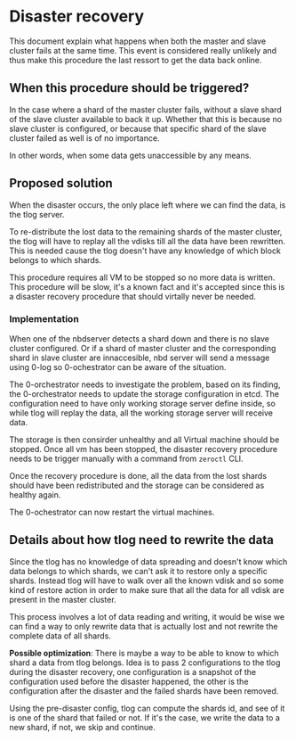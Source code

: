 # Disaster recovery

This document explain what happens when both the master and slave cluster fails at the same time.
This event is considered really unlikely and thus make this procedure the last ressort to get the data back online.

## When this procedure should be triggered?
In the case where a shard of the master cluster fails, without a slave shard of the slave cluster available to back it up. Whether that this is because no slave cluster is configured, or because that specific shard of the slave cluster failed as well is of no importance.

In other words, when some data gets unaccessible by any means.

## Proposed solution
When the disaster occurs, the only place left where we can find the data, is the tlog server.

To re-distribute the lost data to the remaining shards of the master cluster, the tlog will have to replay all the vdisks till all the data have been rewritten.
This is needed cause the tlog doesn't have any knowledge of which block belongs to which shards.

This procedure requires all VM to be stopped so no more data is written.
This procedure will be slow, it's a known fact and it's accepted since this is a disaster recovery procedure that should virtally never be needed.

### Implementation
When one of the nbdserver detects a shard down and there is no slave cluster configured. Or if a shard of master cluster and the corresponding shard in slave cluster are innaccesible, nbd server will send a message using 0-log so 0-ochestrator can be aware of the situation.

The 0-orchestrator needs to investigate the problem, based on its finding, the 0-orchestrator needs to update the storage configuration in etcd.
The configuration need to have only working storage server define inside, so while tlog will replay the data, all the working storage server will receive data.

The storage is then consirder unhealthy and all Virtual machine should be stopped.
Once all vm has been stopped, the disaster recovery procedure needs to be trigger manually with a command from `zeroctl` CLI.

Once the recovery procedure is done, all the data from the lost shards should have been redistributed and the storage can be considered as healthy again.

The 0-ochestrator can now restart the virtual machines.

## Details about how tlog need to rewrite the data
Since the tlog has no knowledge of data spreading and doesn't know which data belongs to which shards, we can't ask it to restore only a specific shards. Instead tlog will have to walk over all the known vdisk and so some kind of restore action in order to make sure that all the data for all vdisk are present in the master cluster.

This process involves a lot of data reading and writing, it would be wise we can find a way to only rewrite data that is actually lost and not rewrite the complete data of all shards.

**Possible optimization**:
There is maybe a way to be able to know to which shard a data from tlog belongs.
Idea is to pass 2 configurations to the tlog during the disaster recovery, one configuration is a snapshot of the configuration used before the disaster happened, the other is the configuration after the disaster and the failed shards have been removed.

Using the pre-disaster config, tlog can compute the shards id, and see of it is one of the shard that failed or not. If it's the case, we write the data to a new shard, if not, we skip and continue.
